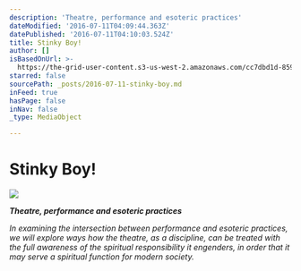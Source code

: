 ```yaml
---
description: 'Theatre, performance and esoteric practices'
dateModified: '2016-07-11T04:09:44.363Z'
datePublished: '2016-07-11T04:10:03.524Z'
title: Stinky Boy!
author: []
isBasedOnUrl: >-
  https://the-grid-user-content.s3-us-west-2.amazonaws.com/cc7dbd1d-859d-4312-8ee7-2b7e9089f6a0.jpg
starred: false
sourcePath: _posts/2016-07-11-stinky-boy.md
inFeed: true
hasPage: false
inNav: false
_type: MediaObject

---
```

# Stinky Boy!
![](https://the-grid-user-content.s3-us-west-2.amazonaws.com/28a154fb-88ff-4411-83f4-85b7b0c4707c.jpg)

_**Theatre, performance and esoteric practices**_

_In examining the intersection between performance and esoteric practices, we will explore ways how the theatre, as a discipline, can be treated with the full awareness of the spiritual responsibility it engenders, in order that it may serve a spiritual function for modern society._